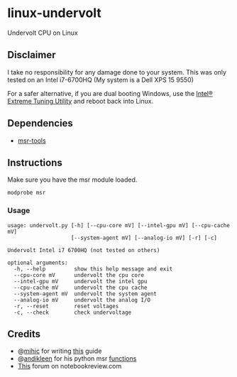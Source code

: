 # linux-undervolt
Undervolt CPU on Linux

## Disclaimer
I take no responsibility for any damage done to your system. This was only tested
on an Intel i7-6700HQ (My system is a Dell XPS 15 9550)

For a safer alternative, if you are dual booting Windows, use the [Intel® Extreme Tuning Utility](https://downloadcenter.intel.com/download/24075/Intel-Extreme-Tuning-Utility-Intel-XTU-) and reboot back into Linux.

## Dependencies
* [msr-tools](https://01.org/msr-tools)

## Instructions
Make sure you have the msr module loaded.
```shell
modprobe msr
```
### Usage
```
usage: undervolt.py [-h] [--cpu-core mV] [--intel-gpu mV] [--cpu-cache mV]
                    [--system-agent mV] [--analog-io mV] [-r] [-c]

Undervolt Intel i7 6700HQ (not tested on others)

optional arguments:
  -h, --help         show this help message and exit
  --cpu-core mV      undervolt the cpu core
  --intel-gpu mV     undervolt the intel gpu
  --cpu-cache mV     undervolt the cpu cache
  --system-agent mV  undervolt the system agent
  --analog-io mV     undervolt the analog I/O
  -r, --reset        reset voltages
  -c, --check        check undervoltage
```

## Credits
* @[mihic](https://www.github.com/mihic) for writing [this](https://github.com/mihic/linux-intel-undervolt) guide
* @[andikleen](https://github.com/andikleen) for his python msr [functions](https://github.com/andikleen/pmu-tools/blob/master/msr.py)
* [This](http://forum.notebookreview.com/threads/undervolting-e-g-skylake-in-linux.807953/) forum on notebookreview.com
